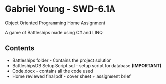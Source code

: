 
# Gabriel Young - SWD-6.1A
Object Oriented Programming Home Assignment

A game of Battleships made using C# and LINQ




## Contents

- Battleships folder - Contains the project solution
- BattleshipsDB Setup Script.sql - setup script for database **(IMPORTANT)**
- Code.docx - contains all the code used
- Home reviewed final.pdf - cover sheet + assignment brief
